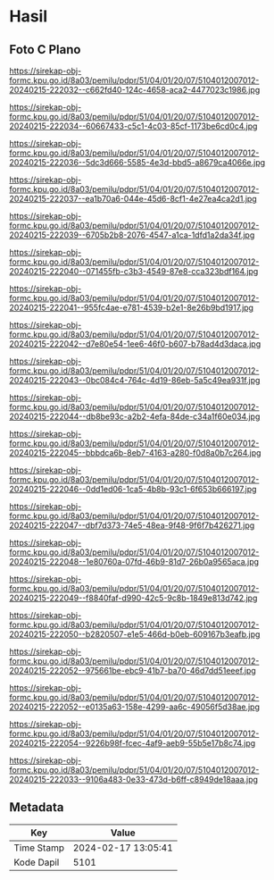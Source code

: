 # Hasil

## Foto C Plano

https://sirekap-obj-formc.kpu.go.id/8a03/pemilu/pdpr/51/04/01/20/07/5104012007012-20240215-222032--c662fd40-124c-4658-aca2-4477023c1986.jpg

https://sirekap-obj-formc.kpu.go.id/8a03/pemilu/pdpr/51/04/01/20/07/5104012007012-20240215-222034--60667433-c5c1-4c03-85cf-1173be6cd0c4.jpg

https://sirekap-obj-formc.kpu.go.id/8a03/pemilu/pdpr/51/04/01/20/07/5104012007012-20240215-222036--5dc3d666-5585-4e3d-bbd5-a8679ca4066e.jpg

https://sirekap-obj-formc.kpu.go.id/8a03/pemilu/pdpr/51/04/01/20/07/5104012007012-20240215-222037--ea1b70a6-044e-45d6-8cf1-4e27ea4ca2d1.jpg

https://sirekap-obj-formc.kpu.go.id/8a03/pemilu/pdpr/51/04/01/20/07/5104012007012-20240215-222039--6705b2b8-2076-4547-a1ca-1dfd1a2da34f.jpg

https://sirekap-obj-formc.kpu.go.id/8a03/pemilu/pdpr/51/04/01/20/07/5104012007012-20240215-222040--071455fb-c3b3-4549-87e8-cca323bdf164.jpg

https://sirekap-obj-formc.kpu.go.id/8a03/pemilu/pdpr/51/04/01/20/07/5104012007012-20240215-222041--955fc4ae-e781-4539-b2e1-8e26b9bd1917.jpg

https://sirekap-obj-formc.kpu.go.id/8a03/pemilu/pdpr/51/04/01/20/07/5104012007012-20240215-222042--d7e80e54-1ee6-46f0-b607-b78ad4d3daca.jpg

https://sirekap-obj-formc.kpu.go.id/8a03/pemilu/pdpr/51/04/01/20/07/5104012007012-20240215-222043--0bc084c4-764c-4d19-86eb-5a5c49ea931f.jpg

https://sirekap-obj-formc.kpu.go.id/8a03/pemilu/pdpr/51/04/01/20/07/5104012007012-20240215-222044--db8be93c-a2b2-4efa-84de-c34a1f60e034.jpg

https://sirekap-obj-formc.kpu.go.id/8a03/pemilu/pdpr/51/04/01/20/07/5104012007012-20240215-222045--bbbdca6b-8eb7-4163-a280-f0d8a0b7c264.jpg

https://sirekap-obj-formc.kpu.go.id/8a03/pemilu/pdpr/51/04/01/20/07/5104012007012-20240215-222046--0dd1ed06-1ca5-4b8b-93c1-6f653b666197.jpg

https://sirekap-obj-formc.kpu.go.id/8a03/pemilu/pdpr/51/04/01/20/07/5104012007012-20240215-222047--dbf7d373-74e5-48ea-9f48-9f6f7b426271.jpg

https://sirekap-obj-formc.kpu.go.id/8a03/pemilu/pdpr/51/04/01/20/07/5104012007012-20240215-222048--1e80760a-07fd-46b9-81d7-26b0a9565aca.jpg

https://sirekap-obj-formc.kpu.go.id/8a03/pemilu/pdpr/51/04/01/20/07/5104012007012-20240215-222049--f8840faf-d990-42c5-9c8b-1849e813d742.jpg

https://sirekap-obj-formc.kpu.go.id/8a03/pemilu/pdpr/51/04/01/20/07/5104012007012-20240215-222050--b2820507-e1e5-466d-b0eb-609167b3eafb.jpg

https://sirekap-obj-formc.kpu.go.id/8a03/pemilu/pdpr/51/04/01/20/07/5104012007012-20240215-222052--975661be-ebc9-41b7-ba70-46d7dd51eeef.jpg

https://sirekap-obj-formc.kpu.go.id/8a03/pemilu/pdpr/51/04/01/20/07/5104012007012-20240215-222052--e0135a63-158e-4299-aa6c-49056f5d38ae.jpg

https://sirekap-obj-formc.kpu.go.id/8a03/pemilu/pdpr/51/04/01/20/07/5104012007012-20240215-222054--9226b98f-fcec-4af9-aeb9-55b5e17b8c74.jpg

https://sirekap-obj-formc.kpu.go.id/8a03/pemilu/pdpr/51/04/01/20/07/5104012007012-20240215-222033--9106a483-0e33-473d-b6ff-c8949de18aaa.jpg


## Metadata

| Key        | Value               |
| ---------- | ------------------- |
| Time Stamp | 2024-02-17 13:05:41 |
| Kode Dapil | 5101                |



